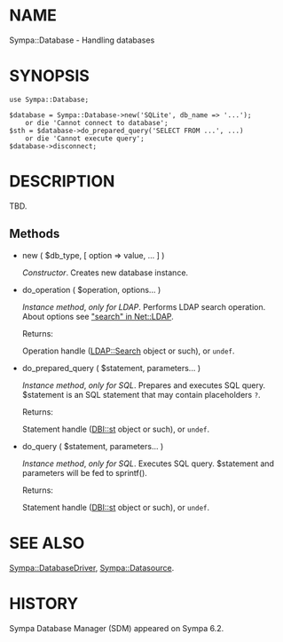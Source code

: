 # NAME

Sympa::Database - Handling databases

# SYNOPSIS

    use Sympa::Database;

    $database = Sympa::Database->new('SQLite', db_name => '...');
        or die 'Cannot connect to database';
    $sth = $database->do_prepared_query('SELECT FROM ...', ...)
        or die 'Cannot execute query';
    $database->disconnect;

# DESCRIPTION

TBD.

## Methods

- new ( $db\_type, \[ option => value, ... \] )

    _Constructor_.
    Creates new database instance.

- do\_operation ( $operation, options... )

    _Instance method_, _only for LDAP_.
    Performs LDAP search operation.
    About options see ["search" in Net::LDAP](https://metacpan.org/pod/Net::LDAP#search).

    Returns:

    Operation handle ([LDAP::Search](https://metacpan.org/pod/LDAP::Search) object or such), or `undef`.

- do\_prepared\_query ( $statement, parameters... )

    _Instance method_, _only for SQL_.
    Prepares and executes SQL query.
    $statement is an SQL statement that may contain placeholders `?`.

    Returns:

    Statement handle ([DBI::st](https://metacpan.org/pod/DBI::st) object or such), or `undef`.

- do\_query ( $statement, parameters... )

    _Instance method_, _only for SQL_.
    Executes SQL query.
    $statement and parameters will be fed to sprintf().

    Returns:

    Statement handle ([DBI::st](https://metacpan.org/pod/DBI::st) object or such), or `undef`.

# SEE ALSO

[Sympa::DatabaseDriver](./Sympa::DatabaseDriver.3.md), [Sympa::Datasource](./Sympa::Datasource.3.md).

# HISTORY

Sympa Database Manager (SDM) appeared on Sympa 6.2.
